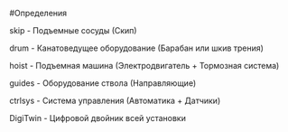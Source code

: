 #Определения

skip - Подъемные сосуды (Скип)

drum - Канатоведущее оборудование (Барабан или шкив трения)

hoist - Подъемная машина (Электродвигатель + Тормозная система)

guides - Оборудование ствола (Направляющие)

ctrlsys - Система управления (Автоматика + Датчики)

DigiTwin - Цифровой двойник всей установки
